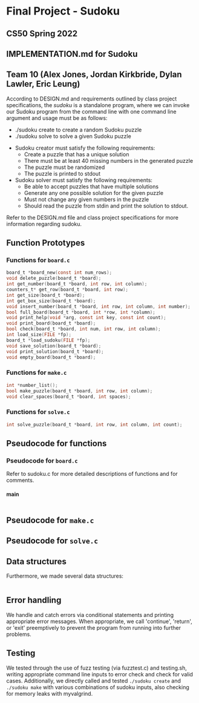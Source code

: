# Final Project - Sudoku
## CS50 Spring 2022

## IMPLEMENTATION.md for Sudoku
## Team 10 (Alex Jones, Jordan Kirkbride, Dylan Lawler, Eric Leung)

According to DESIGN.md and requirements outlined by class project specifications, the *sudoku* is a standalone program, where we can invoke our Sudoku program from the command line with one command line argument and usage must be as follows:
- ./sudoku create to create a random Sudoku puzzle
- ./sudoku solve to solve a given Sudoku puzzle
* Sudoku creator must satisfy the following requirements:
    - Create a puzzle that has a unique solution
    - There must be at least 40 missing numbers in the generated puzzle
    - The puzzle must be randomized
    - The puzzle is printed to stdout
* Sudoku solver must satisfy the following requirements:
    - Be able to accept puzzles that have multiple solutions
    - Generate any one possible solution for the given puzzle
    - Must not change any given numbers in the puzzle
    - Should read the puzzle from stdin and print the solution to stdout.

Refer to the DESIGN.md file and class project specifications for more information regarding sudoku.


## Function Prototypes

### Functions for `board.c`
```c
board_t *board_new(const int num_rows);
void delete_puzzle(board_t *board);
int get_number(board_t *board, int row, int column);
counters_t* get_row(board_t *board, int row);
int get_size(board_t *board);
int get_box_size(board_t *board);
void insert_number(board_t *board, int row, int column, int number);
bool full_board(board_t *board, int *row, int *column);
void print_help(void *arg, const int key, const int count);
void print_board(board_t *board);
bool check(board_t *board, int num, int row, int column);
int load_size(FILE *fp);
board_t *load_sudoku(FILE *fp);
void save_solution(board_t *board);
void print_solution(board_t *board);
void empty_board(board_t *board);
```

### Functions for `make.c`
```c
int *number_list();
bool make_puzzle(board_t *board, int row, int column);
void clear_spaces(board_t *board, int spaces);
```

### Functions for `solve.c`
```c
int solve_puzzle(board_t *board, int row, int column, int count);
```

## Pseudocode for functions

### Pseudocode for `board.c`
Refer to sudoku.c for more detailed descriptions of functions and for comments.

#### main
```
```

## Pseudocode for `make.c`

## Pseudocode for `solve.c`

## Data structures

Furthermore, we made several data structures:
```
```

## Error handling
We handle and catch errors via conditional statements and printing appropriate error messages.
When appropriate, we call 'continue', 'return', or 'exit' preemptively to prevent the program from running into further problems.

## Testing
We tested through the use of fuzz testing (via fuzztest.c) and testing.sh, writing appropriate command line inputs to error check and check for valid cases.
Additionally, we directly called and tested `./sudoku create` and `./sudoku make` with various combinations of sudoku inputs, also checking for memory leaks with myvalgrind.
